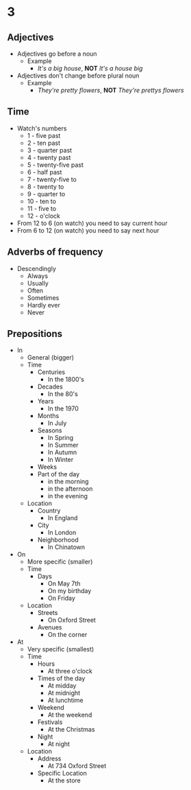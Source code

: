 # 3

## Adjectives

+ Adjectives go before a noun
    + Example
        + *It's a big house*, **NOT** *It's a house big*
+ Adjectives don't change before plural noun
    + Example
        + *They're pretty flowers*, **NOT** *They're prettys flowers*

## Time

+ Watch's numbers
    + 1 - five past
    + 2 - ten past
    + 3 - quarter past
    + 4 - twenty past
    + 5 - twenty-five past
    + 6 - half past
    + 7 - twenty-five to
    + 8 - twenty to
    + 9 - quarter to
    + 10 - ten to
    + 11 - five to
    + 12 - o'clock
+ From 12 to 6 (on watch) you need to say current hour
+ From 6 to 12 (on watch) you need to say next hour

## Adverbs of frequency

+ Descendingly
    + Always
    + Usually
    + Often
    + Sometimes
    + Hardly ever
    + Never

## Prepositions

+ In
    + General (bigger)
    + Time
        + Centuries
            + In the 1800's
        + Decades
            + In the 80's
        + Years
            + In the 1970
        + Months
            + In July
        + Seasons
            + In Spring
            + In Summer
            + In Autumn
            + In Winter
        + Weeks
        + Part of the day
            + in the morning
            + in the afternoon
            + in the evening
    + Location
        + Country
            + In England
        + City
            + In London
        + Neighborhood
            + In Chinatown
+ On
    + More specific (smaller)
    + Time
        + Days
            + On May 7th
            + On my birthday
            + On Friday
    + Location
        + Streets
            + On Oxford Street
        + Avenues
            + On the corner
+ At
    + Very specific (smallest)
    + Time
        + Hours
            + At three o'clock
        + Times of the day
            + At midday
            + At midnight
            + At lunchtime
        + Weekend
            + At the weekend
        + Festivals
            + At the Christmas
        + Night
            + At night
    + Location
        + Address
            + At 734 Oxford Street
        + Specific Location
            + At the store
